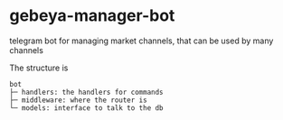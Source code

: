 # gebeya-manager-bot
telegram bot for managing market channels, that can be used by many channels

The structure is
```
bot
├─ handlers: the handlers for commands
├─ middleware: where the router is
└─ models: interface to talk to the db
```
